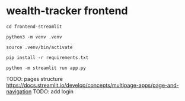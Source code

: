 # wealth-tracker frontend

```shell
cd frontend-streamlit

python3 -m venv .venv

source .venv/bin/activate

pip install -r requirements.txt

python -m streamlit run app.py
```

TODO: pages structure https://docs.streamlit.io/develop/concepts/multipage-apps/page-and-navigation
TODO: add login
